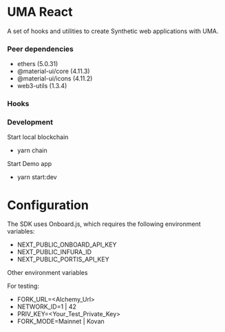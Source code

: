 # UMA React

A set of hooks and utilities to create Synthetic web applications with UMA.

### Peer dependencies

- ethers (5.0.31)
- @material-ui/core (4.11.3)
- @material-ui/icons (4.11.2)
- web3-utils (1.3.4)

### Hooks 

<TODO>

### Development

Start local blockchain

- yarn chain

Start Demo app

- yarn start:dev


# Configuration

The SDK uses Onboard.js, which requires the following environment variables:

- NEXT_PUBLIC_ONBOARD_API_KEY
- NEXT_PUBLIC_INFURA_ID
- NEXT_PUBLIC_PORTIS_API_KEY

Other environment variables

For testing:

- FORK_URL=<Alchemy_Url>
- NETWORK_ID=1 | 42
- PRIV_KEY=<Your_Test_Private_Key>
- FORK_MODE=Mainnet | Kovan